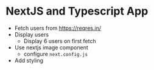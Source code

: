 # NextJS and Typescript App

- Fetch users from https://reqres.in/
- Display users
  - Display 6 users on first fetch
- Use nextjs image component
  - configure `next.config.js`
- Add styling
